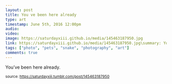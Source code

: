 ```yaml
---
layout: post
title: You ve been here already
type: art
timestamp: June 5th, 2016 12:00pm
audio: 
video: 
image: https://saturdayxiii.github.io/media/145463187950.jpg
link: https://saturdayxiii.github.io/media/145463187950.jpg\summary: You’ve been here already.
tags: ["photo", "pets", "snake", "photography", "art"]
comments: true
---
```


You’ve been here already.
 
  
<small>source: https://saturdayxiii.tumblr.com/post/145463187950</small>